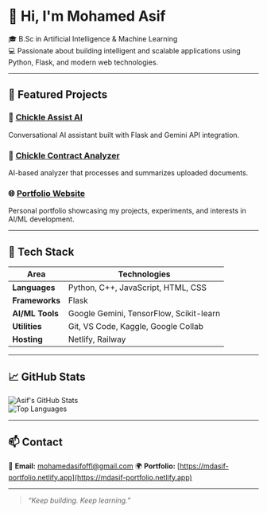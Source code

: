 # 👋 Hi, I'm Mohamed Asif

🎓 B.Sc in Artificial Intelligence & Machine Learning  
💻 Passionate about building intelligent and scalable applications using Python, Flask, and modern web technologies.

---

## 🚀 Featured Projects

### 💬 [Chickle Assist AI](https://chicklelegalassistai.netlify.app/)
Conversational AI assistant built with Flask and Gemini API integration.

### 📄 [Chickle Contract Analyzer](https://chicklelegalcontractanalyzer.netlify.app/)
AI-based analyzer that processes and summarizes uploaded documents.

### 🌐 [Portfolio Website](https://mdasif-portfolio.netlify.app/)
Personal portfolio showcasing my projects, experiments, and interests in AI/ML development.

---

## 🧠 Tech Stack

| Area | Technologies |
|------|---------------|
| **Languages** | Python, C++, JavaScript, HTML, CSS |
| **Frameworks** | Flask |
| **AI/ML Tools** | Google Gemini, TensorFlow, Scikit-learn |
| **Utilities** | Git, VS Code, Kaggle, Google Collab |
| **Hosting** | Netlify, Railway |

---

## 📈 GitHub Stats

![Asif's GitHub Stats](https://github-readme-stats.vercel.app/api?username=mdasif&show_icons=true&theme=tokyonight)  
![Top Languages](https://github-readme-stats.vercel.app/api/top-langs/?username=mdasif&layout=compact&theme=tokyonight)

---

## 📫 Contact

📧 **Email:** mohamedasifoffl@gmail.com
🌍 **Portfolio:** [https://mdasif-portfolio.netlify.app](https://mdasif-portfolio.netlify.app)

---

> _“Keep building. Keep learning.”_
